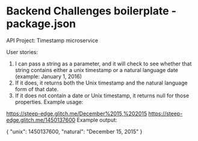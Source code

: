 # Backend Challenges boilerplate - package.json

API Project: Timestamp microservice

User stories:
1) I can pass a string as a parameter, and it will check to see whether that string contains either a unix timestamp or a natural language date (example: January 1, 2016)
2) If it does, it returns both the Unix timestamp and the natural language form of that date.
3) If it does not contain a date or Unix timestamp, it returns null for those properties.
Example usage:

https://steep-edge.glitch.me/December%2015,%202015
https://steep-edge.glitch.me/1450137600
Example output:

{ "unix": 1450137600, "natural": "December 15, 2015" }
